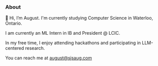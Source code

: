 ### About
👋 Hi, I’m August. I'm currently studying Computer Science in Waterloo, Ontario. 

I am currently an ML Intern in IB and President @ LCIC.

In my free time, I enjoy attending hackathons and participating in LLM-centered research.

You can reach me at august@sjsaug.com
